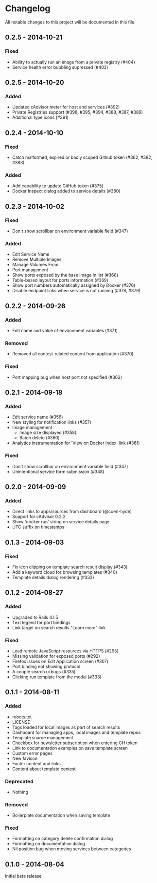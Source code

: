 # Changelog
All notable changes to this project will be documented in this file.

0.2.5 - 2014-10-21
------------------
### Fixed
- Ability to actually run an image from a private registry (#404)
- Service health error bubbling supressed (#403)

0.2.5 - 2014-10-20
------------------

### Added
- Updated cAdvisor meter for host and services (#392)
- Private Registries support (#398, #395, #394, #388, #387, #386)
- Additional type icons (#391)

0.2.4 - 2014-10-10
------------------

### Fixed
- Catch malformed, expired or badly scoped Github token (#362, #382, #383)

### Added
- Add capability to update GitHub token (#375)
- Docker Inspect dialog added to service details (#380)


0.2.3 - 2014-10-02
------------------

### Fixed
- Don't show scrollbar on environment variable field (#347)

### Added
- Edit Service Name
- Remove Multiple Images
- Manage Volumes From
- Port management
 - Show ports exposed by the base image in list (#368)
 - Table-based layout for ports information (#369)
 - Show port numbers automatically assigned by Docker (#376)
 - Disable endpoint links when service is not running (#378, #379)


0.2.2 - 2014-09-26
------------------

### Added
- Edit name and value of environment variables (#371)

### Removed
- Removed all contest-related content from application (#370)

### Fixed
- Port mapping bug when host port not specified (#363)


0.2.1 - 2014-09-18
------------------

### Added
- Edit service name (#356)
- New styling for notification links (#357)
- Image management
  - Image size displayed (#358)
  - Batch delete (#360)
- Analytics instrumentation for 'View on Docker Index' link (#361)

### Fixed
- Don't show scrollbar on environment variable field (#347)
- Unintentional service form submission (#348)


0.2.0 - 2014-09-09
------------------

### Added
- Direct links to apps/sources from dashboard (@coen-hyde)
- Support for cAdvisor 0.2.2
- Show 'docker run' string on service details page
- UTC suffix on timestamps

0.1.3 - 2014-09-03
------------------

### Fixed
- Fix icon clipping on template search result display (#343)
- Add a keyword cloud for browsing templates (#340)
- Template details dialog rendering (#333)

0.1.2 - 2014-08-27
------------------

### Added
- Upgraded to Rails 4.1.5
- Text legend for port bindings
- Link target on search results "Learn more" link

### Fixed
- Load remote JavaScript resources via HTTPS (#295)
- Missing validation for exposed ports (#292)
- Firefox issues on Edit Application screen (#307)
- Port binding not showing protocol
- A couple search ui bugs (#335)
- Clicking run template from the modal (#333)


0.1.1 - 2014-08-11
------------------

### Added
- robots.txt
- LICENSE
- Tags loaded for local images as part of search results
- Dashboard for managing apps, local images and template repos
- Template source management
- Checkbox for newsletter subscription when entering GH token
- Link to documentation examples on save template screen
- Custom error pages
- New favicon
- Footer content and links
- Content about template contest

### Deprecated
- Nothing

### Removed
- Boilerplate documentation when saving template

### Fixed
- Formatting on category delete confirmation dialog
- Formatting on documentation dialog
- Nil position bug when moving services between categories

0.1.0 - 2014-08-04
------------------

Initial beta release
